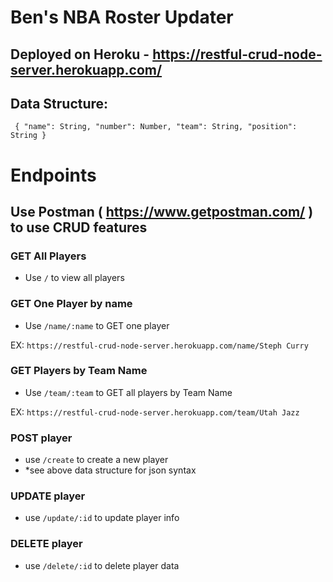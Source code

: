 # Ben's NBA Roster Updater
## Deployed on Heroku - https://restful-crud-node-server.herokuapp.com/

## Data Structure:
  `
  {
    "name": String,
    "number": Number,
    "team": String,
    "position": String
  }`
  
# Endpoints 
## Use Postman ( https://www.getpostman.com/ ) to use CRUD features
### GET All Players
  - Use `/` to view all players
  
 ### GET One Player by name
  - Use `/name/:name` to GET one player
  
  EX: `https://restful-crud-node-server.herokuapp.com/name/Steph Curry`
  
 ### GET Players by Team Name
  - Use `/team/:team` to GET all players by Team Name
  
  EX: `https://restful-crud-node-server.herokuapp.com/team/Utah Jazz`
  
 ### POST player
  - use `/create` to create a new player 
  - *see above data structure for json syntax
  
 ### UPDATE player
  - use `/update/:id` to update player info
  
 ### DELETE player
  - use `/delete/:id` to delete player data
  
 

